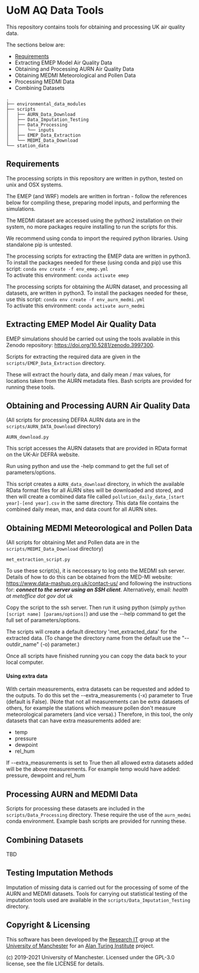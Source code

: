 # UoM AQ Data Tools

This repository contains tools for obtaining and processing UK air quality data.

The sections below are:
- [Requirements](#heading)
 - Extracting EMEP Model Air Quality Data
 - Obtaining and Processing AURN Air Quality Data
 - Obtaining MEDMI Meteorological and Pollen Data
 - Processing MEDMI Data
 - Combining Datasets

```
.
├── environmental_data_modules
├── scripts
│   ├── AURN_Data_Download
│   ├── Data_Imputation_Testing
│   ├── Data_Processing
│   │   └── inputs
│   ├── EMEP_Data_Extraction
│   └── MEDMI_Data_Download
└── station_data
```

<!-- toc -->

## Requirements

The processing scripts in this repository are written in python, tested on unix and OSX
systems.

The EMEP (and WRF) models are written in fortran - follow the references below for compiling 
these, preparing model inputs, and performing the simulations.

The MEDMI dataset are accessed using the python2 installation on their system, no more
packages require installing to run the scripts for this.

We recommend using conda to import the required python libraries. Using standalone pip is
untested. 

The processing scripts for extracting the EMEP data are written in python3. To
install the packages needed for these (using conda and pip) use this script:
`conda env create -f env_emep.yml` \
To activate this environment: `conda activate emep`


The processing scripts for obtaining the AURN dataset, and processing all datasets, are
written in python3. To install the packages needed for these, use this script: 
`conda env create -f env_aurn_medmi.yml` \
To activate this environment: `conda activate aurn_medmi`


## Extracting EMEP Model Air Quality Data

EMEP simulations should be carried out using the tools available in this Zenodo repository:
https://doi.org/10.5281/zenodo.3997300.

Scripts for extracting the required data are given in the `scripts/EMEP_Data_Extraction` directory.

These will extract the hourly data, and daily mean / max values, for locations taken
from the AURN metadata files. Bash scripts are provided for running these tools.
 

## Obtaining and Processing AURN Air Quality Data

(All scripts for processing DEFRA AURN data are in the `scripts/AURN_DATA_Download` directory)

`AURN_download.py`

This script accesses the AURN datasets that are provided in RData format on the UK-Air
DEFRA website.

Run using python and use the -help command to get the full set of parameters/options.

This script creates a `AURN_data_download` directory, in which the available RData format
files for all AURN sites will be downloaded and stored, and then will create a combined
data file called `pollution_daily_data_[start year]-[end year].csv` in the same directory.
This data file contains the combined daily mean, max, and data count for all AURN sites.


## Obtaining MEDMI Meteorological and Pollen Data

(All scripts for obtaining Met and Pollen data are in the `scripts/MEDMI_Data_Download` directory)

`met_extraction_script.py`


To use these script(s), it is neccessary to log onto the MEDMI ssh server. Details of how to do 
this can be obtained from the MED-MI website:
https://www.data-mashup.org.uk/contact-us/
and  following the instructions for:  ***connect to the server using an SSH client***.
Alternatively, email: *health at metoffice dot gov dot uk*

Copy the script to the ssh server. Then run it using python (simply `python [script name] [params/options]`) 
and use the --help command to get the full set of parameters/options.

The scripts will create a default directory 'met_extracted_data' for the extracted data.
(To change the directory name from the default use the "--outdir_name" (-o) parameter.)

Once all scripts have finished running you can copy the data back to your local computer.

#### Using extra data
With certain measurements, extra datasets can be requested and added to the outputs. To do this set the 
--extra_measurements (-x) parameter to True (default is False). 
(Note that not all measurements can be extra datasets of others, for example the stations which measure pollen 
don't measure meteorological parameters (and vice versa).)
Therefore, in this tool, the only datasets that can have extra measurements added are:
- temp
- pressure
- dewpoint
- rel_hum

If --extra_measurements is set to True then all allowed extra datasets added will be the above measurements. 
For example temp would have added: pressure, dewpoint and rel_hum


## Processing AURN and MEDMI Data

Scripts for processing these datasets are included in the `scripts/Data_Processing` directory. These require
the use of the `aurn_medmi` conda environment. Example bash scripts are provided for running these. 


## Combining Datasets

TBD

## Testing Imputation Methods

Imputation of missing data is carried out for the processing of some of the AURN and MEDMI datasets. Tools 
for carrying out statistical testing of the imputation tools used are available in the `scripts/Data_Imputation_Testing`
directory.


## Copyright & Licensing

This software has been developed by the [Research IT](https://research-it.manchester.ac.uk/) group at the [University of Manchester](https://www.manchester.ac.uk/) for an [Alan Turing Institute](https://www.turing.ac.uk/) project.

(c) 2019-2021 University of Manchester.
Licensed under the GPL-3.0 license, see the file LICENSE for details.
